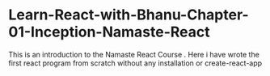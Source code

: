 # Learn-React-with-Bhanu-Chapter-01-Inception-Namaste-React
This is an introduction to the Namaste React Course . Here i have wrote the first react program from scratch without any installation or create-react-app
